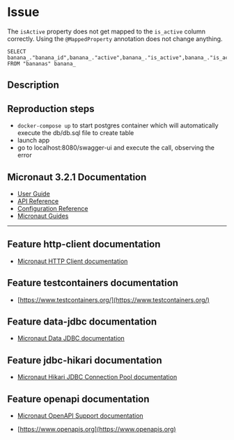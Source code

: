# Issue

The `isActive` property does not get mapped to the `is_active` column correctly. Using the `@MappedProperty` annotation
does not change anything.

```
SELECT banana_."banana_id",banana_."active",banana_."is_active",banana_."is_active",banana_."very_interesting" FROM "bananas" banana_
```
## Description

## Reproduction steps

- `docker-compose up` to start postgres container which will automatically execute the db/db.sql file to create table
- launch app
- go to localhost:8080/swagger-ui and execute the call, observing the error

## Micronaut 3.2.1 Documentation

- [User Guide](https://docs.micronaut.io/3.2.1/guide/index.html)
- [API Reference](https://docs.micronaut.io/3.2.1/api/index.html)
- [Configuration Reference](https://docs.micronaut.io/3.2.1/guide/configurationreference.html)
- [Micronaut Guides](https://guides.micronaut.io/index.html)

---

## Feature http-client documentation

- [Micronaut HTTP Client documentation](https://docs.micronaut.io/latest/guide/index.html#httpClient)

## Feature testcontainers documentation

- [https://www.testcontainers.org/](https://www.testcontainers.org/)

## Feature data-jdbc documentation

- [Micronaut Data JDBC documentation](https://micronaut-projects.github.io/micronaut-data/latest/guide/index.html#jdbc)

## Feature jdbc-hikari documentation

- [Micronaut Hikari JDBC Connection Pool documentation](https://micronaut-projects.github.io/micronaut-sql/latest/guide/index.html#jdbc)

## Feature openapi documentation

- [Micronaut OpenAPI Support documentation](https://micronaut-projects.github.io/micronaut-openapi/latest/guide/index.html)

- [https://www.openapis.org](https://www.openapis.org)

